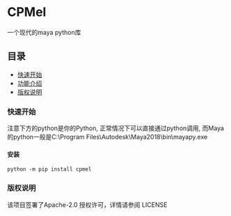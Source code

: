 # CPMel

一个现代的maya python库



## 目录

- [快速开始](#快速开始)
- [功能介绍](#功能介绍)
- [版权说明](#版权说明)

### 快速开始

注意下方的python是你的Python, 正常情况下可以直接通过python调用, 而Maya的python一般是C:\Program Files\Autodesk\Maya2018\bin\mayapy.exe

#### 安装

```commandline
python -m pip install cpmel
```

### 版权说明

该项目签署了Apache-2.0 授权许可，详情请参阅 LICENSE